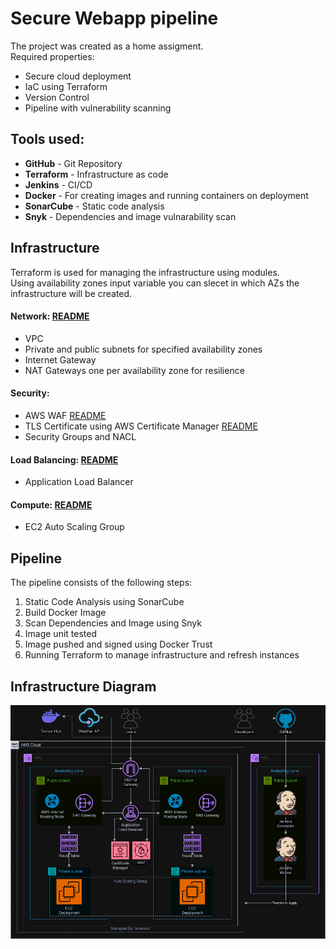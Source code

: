 # Secure Webapp pipeline
The project was created as a home assigment.  
Required properties:
* Secure cloud deployment
* IaC using Terraform
* Version Control
* Pipeline with vulnerability scanning

## Tools used:
* **GitHub** - Git Repository
* **Terraform** - Infrastructure as code
* **Jenkins** - CI/CD
* **Docker** - For creating images and running containers on deployment
* **SonarCube** - Static code analysis
* **Snyk** - Dependencies and image vulnarability scan

## Infrastructure
Terraform is used for managing the infrastructure using modules.  
Using availability zones input variable you can slecet in which AZs the infrastructure will be created.
#### Network: [README](terraform/modules/network/README.md)
* VPC
* Private and public subnets for specified availability zones
* Internet Gateway
* NAT Gateways one per availability zone for resilience
#### Security:
* AWS WAF [README](terraform/modules/waf/README.md)
* TLS Certificate using AWS Certificate Manager [README](terraform/modules/acm-certificate/README.md)
* Security Groups and NACL
#### Load Balancing: [README](terraform/modules/alb/README.md)
* Application Load Balancer 
#### Compute: [README](terraform/modules/compute/README.md)
* EC2 Auto Scaling Group

## Pipeline
The pipeline consists of the following steps:
1. Static Code Analysis using SonarCube
2. Build Docker Image
3. Scan Dependencies and Image using Snyk
4. Image unit tested
5. Image pushed and signed using Docker Trust
6. Running Terraform to manage infrastructure and refresh instances

## Infrastructure Diagram
![Project Diagram](docs/project-diagram.png)